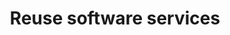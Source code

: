 ---
layout: tactic
title:  "Reuse software services"
tags:   services SOA
t-sort: "Awesome Tactic"
t-type: "Architectural Tactic"
categories: resource-allocation
t-description: "Using services from AWS instead of implementing all functionalities from scratch is often more cost-efficient. The cloud-native software services are developed by specialists and native to the infrastructure. It is difficult to assess whether reusing AWS services has a positive effect on the energy efficiency of the workload. This is partly due to the lack of transparency of AWS native services concerning their energy consumption. Moreover, AWS services are versatile and potential effects on energy efficiency should be assessed per case. A potential positive effect on energy efficiency is the fact that the service might be more specialized and native to the architecture which causes less overhead. On the other hand, a service-driven design also introduces overhead due to communication mechanisms and orchestrators. Furthermore, it should be noted that there are also commercial incentives for offering AWS services at competitive prices."
t-participant: "Cloud consumer"
t-artifact: "Reusable software services"
t-context: "Public cloud"
t-feature: 
t-intent: "Reusing existing software services instead of implementing similar functionality from scratch"
t-targetQA: "Cost-efficiency"
t-relatedQA: 
t-measuredimpact: 
t-source: "Master Thesis “Architectural Tactics to Optimize Software for Energy Efficiency in the Public Cloud” by Sophie Vos"
t-source-doi: "NA"
---
